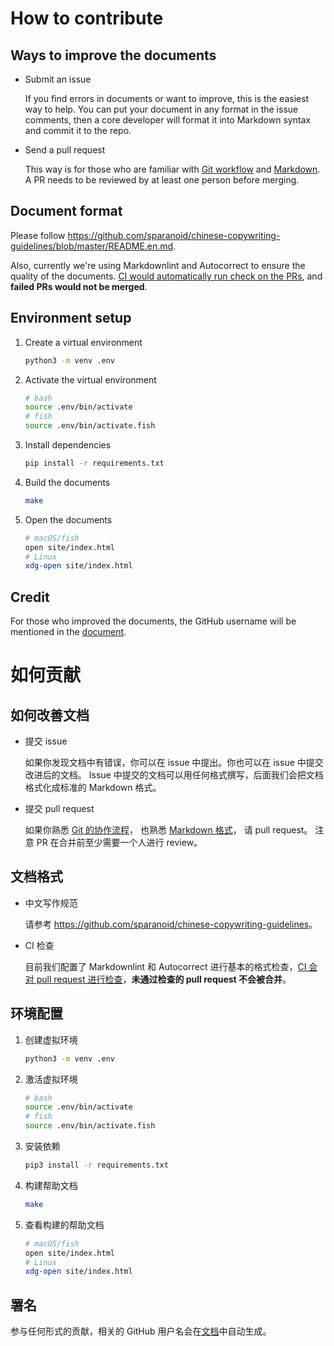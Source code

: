 # How to contribute

## Ways to improve the documents

* Submit an issue

  If you find errors in documents or want to improve, this is the easiest way to help.
  You can put your document in any format in the issue comments, then a core developer
  will format it into Markdown syntax and commit it to the repo.

* Send a pull request

  This way is for those who are familiar with
  [Git workflow](https://guides.github.com/introduction/flow/) and
  [Markdown](http://daringfireball.net).
  A PR needs to be reviewed by at least one person before merging.

## Document format

Please follow <https://github.com/sparanoid/chinese-copywriting-guidelines/blob/master/README.en.md>.

Also, currently we're using Markdownlint and Autocorrect to ensure the quality of the documents. [CI would automatically run check on the PRs](.github/workflows/build.yml), and **failed PRs would not be merged**.

## Environment setup

1. Create a virtual environment

    ```bash
    python3 -m venv .env
    ```

2. Activate the virtual environment

    ```bash
    # bash
    source .env/bin/activate
    # fish
    source .env/bin/activate.fish
    ```

3. Install dependencies

    ```bash
    pip install -r requirements.txt
    ```

4. Build the documents

    ```bash
    make
    ```
  
5. Open the documents

    ```bash
    # macOS/fish
    open site/index.html
    # Linux
    xdg-open site/index.html
    ```

## Credit

For those who improved the documents, the GitHub username will be mentioned in the
[document](https://mirrors.ustc.edu.cn/help/contributor.html).


# 如何贡献

## 如何改善文档

* 提交 issue

  如果你发现文档中有错误，你可以在 issue 中提出。你也可以在 issue 中提交改进后的文档。
  Issue 中提交的文档可以用任何格式撰写，后面我们会把文档格式化成标准的 Markdown 格式。

* 提交 pull request

  如果你熟悉 [Git 的协作流程](https://guides.github.com/introduction/flow/)，
  也熟悉 [Markdown 格式](http://daringfireball.net)，
  请 pull request。
  注意 PR 在合并前至少需要一个人进行 review。

## 文档格式

* 中文写作规范

  请参考 <https://github.com/sparanoid/chinese-copywriting-guidelines>。

* CI 检查

  目前我们配置了 Markdownlint 和 Autocorrect 进行基本的格式检查，[CI 会对 pull request 进行检查](.github/workflows/build.yml)，**未通过检查的 pull request 不会被合并**。

## 环境配置

1. 创建虚拟环境

    ```bash
    python3 -m venv .env
    ```

2. 激活虚拟环境

    ```bash
    # bash
    source .env/bin/activate
    # fish
    source .env/bin/activate.fish
    ```

3. 安装依赖

    ```bash
    pip3 install -r requirements.txt
    ```

4. 构建帮助文档

    ```bash
    make
    ```

5. 查看构建的帮助文档

    ```bash
    # macOS/fish
    open site/index.html
    # Linux
    xdg-open site/index.html
    ```

## 署名

参与任何形式的贡献，相关的 GitHub 用户名会在[文档](https://mirrors.ustc.edu.cn/help/contributor.html)中自动生成。
